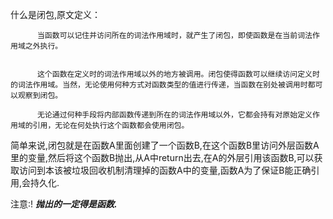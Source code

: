 什么是闭包,原文定义：

          当函数可以记住并访问所在的词法作用域时，就产生了闭包，即使函数是在当前词法作用域之外执行。


          这个函数在定义时的词法作用域以外的地方被调用。闭包使得函数可以继续访问定义时的词法作用域。当然，无论使用何种方式对函数类型的值进行传递，当函数在别处被调用时都可以观察到闭包。

          无论通过何种手段将内部函数传递到所在的词法作用域以外，它都会持有对原始定义作用域的引用，无论在何处执行这个函数都会使用闭包。


  简单来说,闭包就是在函数A里面创建了一个函数B,在这个函数B里访问外层函数A里的变量,然后将这个函数B抛出,从A中return出去,在A的外层引用该函数B,可以获取访问到本该被垃圾回收机制清理掉的函数A中的变量,函数A为了保证B能正确引用,会持久化.

 注意:! ***抛出的一定得是函数.***